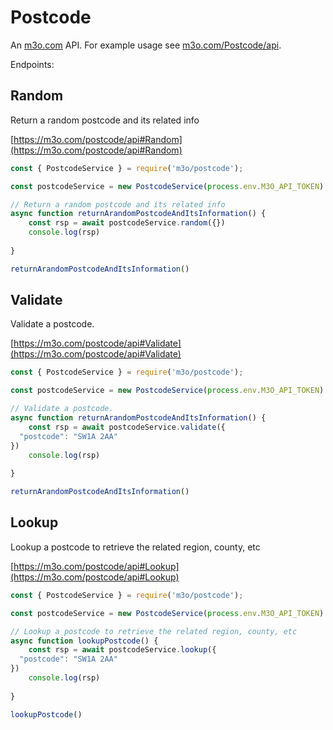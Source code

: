 # Postcode

An [m3o.com](https://m3o.com) API. For example usage see [m3o.com/Postcode/api](https://m3o.com/Postcode/api).

Endpoints:

## Random

Return a random postcode and its related info


[https://m3o.com/postcode/api#Random](https://m3o.com/postcode/api#Random)

```js
const { PostcodeService } = require('m3o/postcode');

const postcodeService = new PostcodeService(process.env.M3O_API_TOKEN)

// Return a random postcode and its related info
async function returnArandomPostcodeAndItsInformation() {
	const rsp = await postcodeService.random({})
	console.log(rsp)
	
}

returnArandomPostcodeAndItsInformation()
```
## Validate

Validate a postcode.


[https://m3o.com/postcode/api#Validate](https://m3o.com/postcode/api#Validate)

```js
const { PostcodeService } = require('m3o/postcode');

const postcodeService = new PostcodeService(process.env.M3O_API_TOKEN)

// Validate a postcode.
async function returnArandomPostcodeAndItsInformation() {
	const rsp = await postcodeService.validate({
  "postcode": "SW1A 2AA"
})
	console.log(rsp)
	
}

returnArandomPostcodeAndItsInformation()
```
## Lookup

Lookup a postcode to retrieve the related region, county, etc


[https://m3o.com/postcode/api#Lookup](https://m3o.com/postcode/api#Lookup)

```js
const { PostcodeService } = require('m3o/postcode');

const postcodeService = new PostcodeService(process.env.M3O_API_TOKEN)

// Lookup a postcode to retrieve the related region, county, etc
async function lookupPostcode() {
	const rsp = await postcodeService.lookup({
  "postcode": "SW1A 2AA"
})
	console.log(rsp)
	
}

lookupPostcode()
```
